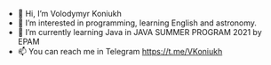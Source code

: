 - 👋 Hi, I’m Volodymyr Koniukh
- 👀 I’m interested in programming, learning English and astronomy.
- 🌱 I’m currently learning Java in JAVA SUMMER PROGRAM 2021 by EPAM
- 📫 You can reach me in Telegram https://t.me/VKoniukh 

